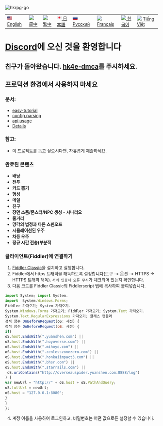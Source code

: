 ![hkrpg-go](https://socialify.git.ci/gucooing/hkrpg-go/image?description=1&font=Inter&forks=1&language=1&name=1&owner=1&pattern=Circuit%20Board&stargazers=1&theme=Auto)

<div align="center">
<table>
<td valign="center"><a href="README.md"><img src="https://github.com/twitter/twemoji/blob/master/assets/svg/1f1fa-1f1f8.svg" width="16"/> English</td>
 
<td valign="center"><a href="docs/README_zh-CN.md"><img src="https://em-content.zobj.net/thumbs/120/twitter/351/flag-china_1f1e8-1f1f3.png" width="16"/> 简中</td>
 
<td valign="center"><a href="docs/README_zh-TW.md"><img src="https://em-content.zobj.net/thumbs/120/twitter/351/flag-china_1f1e8-1f1f3.png" width="16"/> 繁中</td>
 
<td valign="center"><a href="docs/README-JP.md"><img src="https://github.com/twitter/twemoji/blob/master/assets/svg/1f1ef-1f1f5.svg" width="16"/> 日本語</td>
 
<td valign="center"><a href="docs/README-RU.md"><img src="https://github.com/twitter/twemoji/blob/master/assets/svg/1f1f7-1f1fa.svg" width="16"/> Русский</a></td>

<td valign="center"><a href="docs/README-FR.md"><img src="https://em-content.zobj.net/thumbs/160/twitter/154/flag-for-france_1f1eb-1f1f7.png" width="16"/> Français</td>
 
<td valign="center"><a href="docs/README-KR.md"><img src="https://em-content.zobj.net/source/twitter/53/flag-for-south-korea_1f1f0-1f1f7.png" width="16"/> 한국어</td>
 
<td valign="center"><a href="docs/README-VI.md"><img src="https://em-content.zobj.net/thumbs/120/twitter/351/flag-vietnam_1f1fb-1f1f3.png" width="16"/> Tiếng Việt </a>
</td>
</table>
</div>

# **[Discord](https://discord.gg/222yVp6pUq)에 오신 것을 환영합니다**

## 친구가 돌아왔습니다. [hk4e-dmca](https://github.com/flswld/hk4e-go)를 주시하세요.

## 프로덕션 환경에서 사용하지 마세요

### 문서:
* [easy-tutorial](./docs/tutorial/zh-cn.md)
* [config parsing](./docs/conf/zh-CN.md)
* [api usage](./docs/command/zh-CN.md)
* [Details](./docs/progress/zh-CN.md)

### 참고:
* 이 프로젝트를 돕고 싶으시다면, 자유롭게 제출하세요.

 ### 완료된 콘텐츠
- **배낭**
- **전투**
- **카드 뽑기**
- **형성**
- **메일**
- **친구**
- **장면 소품/몬스터/NPC 생성** - **시나리오**
- **줄거리**
- **망각의 법정과 다른 스핀오프**
- **시뮬레이션된 우주**
- **차등 우주**
- **정규 시간 전송(부분적**

### 클라이언트(Fiddler)에 연결하기
1. [Fiddler Classic](https://www.telerik.com/fiddler)을 설치하고 실행합니다.
2. Fiddler에서 https 트래픽을 해독하도록 설정합니다(도구 -> 옵션 -> HTTPS -> HTTPS 트래픽 해독). `서버 인증서 오류 무시`가 체크되어 있는지 확인합니다.
3. 다음 코드를 Fiddler Classic의 Fiddlerscript 탭에 복사하여 붙여넣습니다.

```javascript
import System; import System.
import  System.Windows.Forms;
Fiddler 가져오기; System 가져오기.
System.Windows.Forms 가져오기; Fiddler 가져오기; System.Text 가져오기.
System.Text.RegularExpressions 가져오기; 클래스 핸들러
정적 함수 OnBeforeRequest(oS: 세션) {
정적 함수 OnBeforeRequest(oS: 세션) {
if(
oS.host.EndsWith(".yuanshen.com") ||
oS.host.EndsWith(".hoyoverse.com") ||
oS.host.EndsWith(".mihoyo.com") ||
oS.host.EndsWith(".zenlesszonezero.com") ||
oS.host.EndsWith(".honkaiimpact3.com") ||
oS.host.EndsWith(".bhsr.com") ||
oS.host.EndsWith(".starrails.com") ||
 oS.uriContains("http://overseauspider.yuanshen.com:8888/log")
) {
var newUrl = "http://" + oS.host + oS.PathAndQuery;
oS.fullUrl = newUrl;
oS.host = "127.0.0.1:8080";
}
}
};
```

4. 계정 이름을 사용하여 로그인하고, 비밀번호는 어떤 값으로든 설정할 수 있습니다.